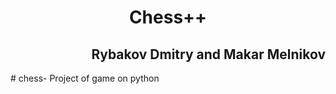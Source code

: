 <h1 align="center"> Chess++</h1>
<h2 align="right">Rybakov Dmitry and Makar Melnikov</h2>
# chess-
Project of game on python
